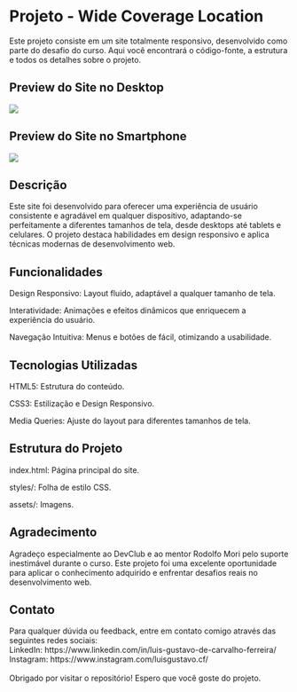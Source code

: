 <h1> Projeto - Wide Coverage Location</h1>
Este projeto consiste em um site totalmente responsivo, desenvolvido como parte do desafio do curso. Aqui você encontrará o código-fonte, a estrutura e todos os detalhes sobre o projeto.

<h2>Preview do Site no Desktop</h2>
<img src="https://github.com/luisgustavocarvalho/wide-coverage-location/blob/master/assets/Desktop.jpeg?raw=true">

<h2>Preview do Site no Smartphone</h2>
<img src="https://github.com/luisgustavocarvalho/wide-coverage-location/blob/master/assets/Mobile.jpeg?raw=true">

<h2>Descrição</h2>
Este site foi desenvolvido para oferecer uma experiência de usuário consistente e agradável em qualquer dispositivo, adaptando-se perfeitamente a diferentes tamanhos de tela, desde desktops até tablets e celulares. O projeto destaca habilidades em design responsivo e aplica técnicas modernas de desenvolvimento web.

<h2>Funcionalidades</h2>
<p>Design Responsivo: Layout fluido, adaptável a qualquer tamanho de tela.</p>
<p>Interatividade: Animações e efeitos dinâmicos que enriquecem a experiência do usuário.</p>
<p>Navegação Intuitiva: Menus e botões de fácil, otimizando a usabilidade.</p>

<h2>Tecnologias Utilizadas</h2>
<p>HTML5: Estrutura do conteúdo.</p>
<p>CSS3: Estilização e Design Responsivo.</p>
<p>Media Queries: Ajuste do layout para diferentes tamanhos de tela.</p>

<h2>Estrutura do Projeto</h2>
<p>index.html: Página principal do site.</p>
<p>styles/: Folha de estilo CSS.</p>
<p>assets/: Imagens.</p>

<h2>Agradecimento</h2>
Agradeço especialmente ao DevClub e ao mentor Rodolfo Mori pelo suporte inestimável durante o curso. Este projeto foi uma excelente oportunidade para aplicar o conhecimento adquirido e enfrentar desafios reais no desenvolvimento web.

<h2>Contato</h2>
Para qualquer dúvida ou feedback, entre em contato comigo através das seguintes redes sociais:<br>
LinkedIn: https://www.linkedin.com/in/luis-gustavo-de-carvalho-ferreira/<br>
Instagram: https://www.instagram.com/luisgustavo.cf/
<br>
<br>
Obrigado por visitar o repositório! Espero que você goste do projeto.

